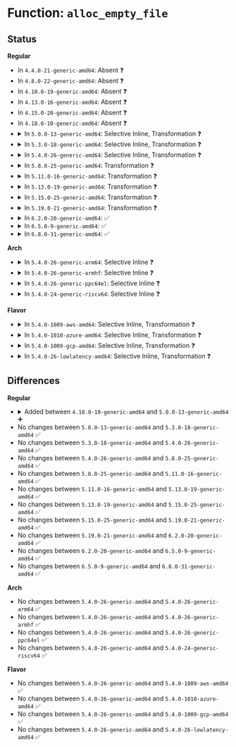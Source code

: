 # Function: <code>alloc_empty_file</code>

## Status
<b>Regular</b>
<ul>
<li>
In <code>4.4.0-21-generic-amd64</code>: Absent ❓
</li>
<li>
In <code>4.8.0-22-generic-amd64</code>: Absent ❓
</li>
<li>
In <code>4.10.0-19-generic-amd64</code>: Absent ❓
</li>
<li>
In <code>4.13.0-16-generic-amd64</code>: Absent ❓
</li>
<li>
In <code>4.15.0-20-generic-amd64</code>: Absent ❓
</li>
<li>
In <code>4.18.0-10-generic-amd64</code>: Absent ❓
</li>
<li>
<details>
<summary>In <code>5.0.0-13-generic-amd64</code>: Selective Inline, Transformation ❓</summary>

```c
struct file * alloc_empty_file(int flags, const struct cred * cred)
```

```json
{
  "name": "alloc_empty_file",
  "collision_type": "Unique Global",
  "inline_type": "Selective",
  "funcs": [
    {
      "addr": 18446744071581666243,
      "name": "alloc_empty_file",
      "external": true,
      "loc": "fs/file_table.c:133",
      "file": "fs/file_table.c",
      "inline": "not declared, inlined",
      "caller_inline": [],
      "caller_func": [
        "fs/file_table.c:alloc_file",
        "fs/namei.c:path_openat"
      ]
    }
  ],
  "symbols": [
    {
      "addr": 18446744071581667135,
      "name": "alloc_empty_file.cold.9",
      "section": ".text",
      "bind": "STB_LOCAL",
      "size": 52
    },
    {
      "addr": 18446744071581666080,
      "name": "alloc_empty_file",
      "section": ".text",
      "bind": "STB_GLOBAL",
      "size": 199
    }
  ]
}
```
</details>
</li>
<li>
<details>
<summary>In <code>5.3.0-18-generic-amd64</code>: Selective Inline, Transformation ❓</summary>

```c
struct file * alloc_empty_file(int flags, const struct cred * cred)
```

```json
{
  "name": "alloc_empty_file",
  "collision_type": "Unique Global",
  "inline_type": "Selective",
  "funcs": [
    {
      "addr": 18446744071581784277,
      "name": "alloc_empty_file",
      "external": true,
      "loc": "fs/file_table.c:134",
      "file": "fs/file_table.c",
      "inline": "not declared, inlined",
      "caller_inline": [],
      "caller_func": [
        "fs/file_table.c:alloc_file",
        "fs/namei.c:path_openat"
      ]
    }
  ],
  "symbols": [
    {
      "addr": 18446744071581784277,
      "name": "alloc_empty_file.cold",
      "section": ".text",
      "bind": "STB_LOCAL",
      "size": 52
    },
    {
      "addr": 18446744071581783216,
      "name": "alloc_empty_file",
      "section": ".text",
      "bind": "STB_GLOBAL",
      "size": 178
    }
  ]
}
```
</details>
</li>
<li>
<details>
<summary>In <code>5.4.0-26-generic-amd64</code>: Selective Inline, Transformation ❓</summary>

```c
struct file * alloc_empty_file(int flags, const struct cred * cred)
```

```json
{
  "name": "alloc_empty_file",
  "collision_type": "Unique Global",
  "inline_type": "Selective",
  "funcs": [
    {
      "addr": 18446744071581856501,
      "name": "alloc_empty_file",
      "external": true,
      "loc": "fs/file_table.c:134",
      "file": "fs/file_table.c",
      "inline": "not declared, inlined",
      "caller_inline": [],
      "caller_func": [
        "fs/file_table.c:alloc_file",
        "fs/namei.c:path_openat"
      ]
    }
  ],
  "symbols": [
    {
      "addr": 18446744071581856501,
      "name": "alloc_empty_file.cold",
      "section": ".text",
      "bind": "STB_LOCAL",
      "size": 52
    },
    {
      "addr": 18446744071581855440,
      "name": "alloc_empty_file",
      "section": ".text",
      "bind": "STB_GLOBAL",
      "size": 178
    }
  ]
}
```
</details>
</li>
<li>
<details>
<summary>In <code>5.8.0-25-generic-amd64</code>: Transformation ❓</summary>

```c
struct file * alloc_empty_file(int flags, const struct cred * cred)
```

```json
{
  "name": "alloc_empty_file",
  "collision_type": "Unique Global",
  "inline_type": "No",
  "funcs": [
    {
      "addr": 0,
      "name": "alloc_empty_file",
      "external": true,
      "loc": "fs/file_table.c:134",
      "file": "fs/file_table.c",
      "inline": "seen, unknown",
      "caller_inline": [],
      "caller_func": [
        "fs/file_table.c:alloc_file",
        "fs/namei.c:path_openat"
      ]
    }
  ],
  "symbols": [
    {
      "addr": 18446744071582081365,
      "name": "alloc_empty_file.cold",
      "section": ".text",
      "bind": "STB_LOCAL",
      "size": 45
    },
    {
      "addr": 18446744071582079568,
      "name": "alloc_empty_file",
      "section": ".text",
      "bind": "STB_GLOBAL",
      "size": 181
    }
  ]
}
```
</details>
</li>
<li>
<details>
<summary>In <code>5.11.0-16-generic-amd64</code>: Transformation ❓</summary>

```c
struct file * alloc_empty_file(int flags, const struct cred * cred)
```

```json
{
  "name": "alloc_empty_file",
  "collision_type": "Unique Global",
  "inline_type": "No",
  "funcs": [
    {
      "addr": 0,
      "name": "alloc_empty_file",
      "external": true,
      "loc": "fs/file_table.c:133",
      "file": "fs/file_table.c",
      "inline": "seen, unknown",
      "caller_inline": [],
      "caller_func": [
        "fs/file_table.c:alloc_file",
        "fs/namei.c:path_openat"
      ]
    }
  ],
  "symbols": [
    {
      "addr": 18446744071591339258,
      "name": "alloc_empty_file.cold",
      "section": ".text",
      "bind": "STB_LOCAL",
      "size": 45
    },
    {
      "addr": 18446744071582125952,
      "name": "alloc_empty_file",
      "section": ".text",
      "bind": "STB_GLOBAL",
      "size": 181
    }
  ]
}
```
</details>
</li>
<li>
<details>
<summary>In <code>5.13.0-19-generic-amd64</code>: Transformation ❓</summary>

```c
struct file * alloc_empty_file(int flags, const struct cred * cred)
```

```json
{
  "name": "alloc_empty_file",
  "collision_type": "Unique Global",
  "inline_type": "No",
  "funcs": [
    {
      "addr": 0,
      "name": "alloc_empty_file",
      "external": true,
      "loc": "fs/file_table.c:133",
      "file": "fs/file_table.c",
      "inline": "seen, unknown",
      "caller_inline": [],
      "caller_func": [
        "fs/file_table.c:alloc_file",
        "fs/namei.c:path_openat"
      ]
    }
  ],
  "symbols": [
    {
      "addr": 18446744071591281972,
      "name": "alloc_empty_file.cold",
      "section": ".text",
      "bind": "STB_LOCAL",
      "size": 47
    },
    {
      "addr": 18446744071582151536,
      "name": "alloc_empty_file",
      "section": ".text",
      "bind": "STB_GLOBAL",
      "size": 181
    }
  ]
}
```
</details>
</li>
<li>
<details>
<summary>In <code>5.15.0-25-generic-amd64</code>: Transformation ❓</summary>

```c
struct file * alloc_empty_file(int flags, const struct cred * cred)
```

```json
{
  "name": "alloc_empty_file",
  "collision_type": "Unique Global",
  "inline_type": "No",
  "funcs": [
    {
      "addr": 0,
      "name": "alloc_empty_file",
      "external": true,
      "loc": "fs/file_table.c:133",
      "file": "fs/file_table.c",
      "inline": "seen, unknown",
      "caller_inline": [],
      "caller_func": [
        "fs/open.c:dentry_open",
        "fs/file_table.c:alloc_file",
        "fs/namei.c:path_openat"
      ]
    }
  ],
  "symbols": [
    {
      "addr": 18446744071592228908,
      "name": "alloc_empty_file.cold",
      "section": ".text",
      "bind": "STB_LOCAL",
      "size": 47
    },
    {
      "addr": 18446744071582467648,
      "name": "alloc_empty_file",
      "section": ".text",
      "bind": "STB_GLOBAL",
      "size": 181
    }
  ]
}
```
</details>
</li>
<li>
<details>
<summary>In <code>5.19.0-21-generic-amd64</code>: Transformation ❓</summary>

```c
struct file * alloc_empty_file(int flags, const struct cred * cred)
```

```json
{
  "name": "alloc_empty_file",
  "collision_type": "Unique Global",
  "inline_type": "No",
  "funcs": [
    {
      "addr": 0,
      "name": "alloc_empty_file",
      "external": true,
      "loc": "fs/file_table.c:170",
      "file": "fs/file_table.c",
      "inline": "seen, unknown",
      "caller_inline": [],
      "caller_func": [
        "fs/open.c:dentry_create",
        "fs/open.c:dentry_open",
        "fs/file_table.c:alloc_file",
        "fs/namei.c:path_openat"
      ]
    }
  ],
  "symbols": [
    {
      "addr": 18446744071594008448,
      "name": "alloc_empty_file.cold",
      "section": ".text",
      "bind": "STB_LOCAL",
      "size": 40
    },
    {
      "addr": 18446744071582988880,
      "name": "alloc_empty_file",
      "section": ".text",
      "bind": "STB_GLOBAL",
      "size": 187
    }
  ]
}
```
</details>
</li>
<li>
<details>
<summary>In <code>6.2.0-20-generic-amd64</code>: ✅</summary>

```c
struct file * alloc_empty_file(int flags, const struct cred * cred)
```

```json
{
  "name": "alloc_empty_file",
  "collision_type": "Unique Global",
  "inline_type": "No",
  "funcs": [
    {
      "addr": 18446744071583549552,
      "name": "alloc_empty_file",
      "external": true,
      "loc": "fs/file_table.c:170",
      "file": "fs/file_table.c",
      "inline": "seen, unknown",
      "caller_inline": [],
      "caller_func": [
        "fs/open.c:dentry_create",
        "fs/open.c:dentry_open",
        "fs/file_table.c:alloc_file",
        "fs/namei.c:path_openat"
      ]
    }
  ],
  "symbols": [
    {
      "addr": 18446744071583549552,
      "name": "alloc_empty_file",
      "section": ".text",
      "bind": "STB_GLOBAL",
      "size": 220
    }
  ]
}
```
</details>
</li>
<li>
<details>
<summary>In <code>6.5.0-9-generic-amd64</code>: ✅</summary>

```c
struct file * alloc_empty_file(int flags, const struct cred * cred)
```

```json
{
  "name": "alloc_empty_file",
  "collision_type": "Unique Global",
  "inline_type": "No",
  "funcs": [
    {
      "addr": 18446744071583765680,
      "name": "alloc_empty_file",
      "external": true,
      "loc": "fs/file_table.c:188",
      "file": "fs/file_table.c",
      "inline": "seen, unknown",
      "caller_inline": [],
      "caller_func": [
        "fs/open.c:dentry_create",
        "fs/open.c:dentry_open",
        "fs/file_table.c:alloc_file",
        "fs/namei.c:path_openat"
      ]
    }
  ],
  "symbols": [
    {
      "addr": 18446744071583765680,
      "name": "alloc_empty_file",
      "section": ".text",
      "bind": "STB_GLOBAL",
      "size": 292
    }
  ]
}
```
</details>
</li>
<li>
<details>
<summary>In <code>6.8.0-31-generic-amd64</code>: ✅</summary>

```c
struct file * alloc_empty_file(int flags, const struct cred * cred)
```

```json
{
  "name": "alloc_empty_file",
  "collision_type": "Unique Global",
  "inline_type": "No",
  "funcs": [
    {
      "addr": 18446744071583968384,
      "name": "alloc_empty_file",
      "external": true,
      "loc": "fs/file_table.c:185",
      "file": "fs/file_table.c",
      "inline": "seen, unknown",
      "caller_inline": [],
      "caller_func": [
        "fs/open.c:dentry_create",
        "fs/open.c:dentry_open",
        "fs/file_table.c:alloc_file",
        "fs/namei.c:path_openat"
      ]
    }
  ],
  "symbols": [
    {
      "addr": 18446744071583968384,
      "name": "alloc_empty_file",
      "section": ".text",
      "bind": "STB_GLOBAL",
      "size": 292
    }
  ]
}
```
</details>
</li>
</ul>
<b>Arch</b>
<ul>
<li>
<details>
<summary>In <code>5.4.0-26-generic-arm64</code>: Selective Inline ❓</summary>

```c
struct file * alloc_empty_file(int flags, const struct cred * cred)
```

```json
{
  "name": "alloc_empty_file",
  "collision_type": "Unique Global",
  "inline_type": "Selective",
  "funcs": [
    {
      "addr": 18446603336493323032,
      "name": "alloc_empty_file",
      "external": true,
      "loc": "fs/file_table.c:134",
      "file": "fs/file_table.c",
      "inline": "not declared, inlined",
      "caller_inline": [],
      "caller_func": [
        "fs/file_table.c:alloc_file",
        "fs/namei.c:path_openat"
      ]
    }
  ],
  "symbols": [
    {
      "addr": 18446603336493323032,
      "name": "alloc_empty_file",
      "section": ".text",
      "bind": "STB_GLOBAL",
      "size": 256
    }
  ]
}
```
</details>
</li>
<li>
<details>
<summary>In <code>5.4.0-26-generic-armhf</code>: Selective Inline ❓</summary>

```c
struct file * alloc_empty_file(int flags, const struct cred * cred)
```

```json
{
  "name": "alloc_empty_file",
  "collision_type": "Unique Global",
  "inline_type": "Selective",
  "funcs": [
    {
      "addr": 3226919996,
      "name": "alloc_empty_file",
      "external": true,
      "loc": "fs/file_table.c:134",
      "file": "fs/file_table.c",
      "inline": "not declared, inlined",
      "caller_inline": [],
      "caller_func": [
        "fs/file_table.c:alloc_file",
        "fs/namei.c:path_openat"
      ]
    }
  ],
  "symbols": [
    {
      "addr": 3226919996,
      "name": "alloc_empty_file",
      "section": ".text",
      "bind": "STB_GLOBAL",
      "size": 320
    }
  ]
}
```
</details>
</li>
<li>
<details>
<summary>In <code>5.4.0-26-generic-ppc64el</code>: Selective Inline ❓</summary>

```c
struct file * alloc_empty_file(int flags, const struct cred * cred)
```

```json
{
  "name": "alloc_empty_file",
  "collision_type": "Unique Global",
  "inline_type": "Selective",
  "funcs": [
    {
      "addr": 13835058055286863600,
      "name": "alloc_empty_file",
      "external": true,
      "loc": "fs/file_table.c:134",
      "file": "fs/file_table.c",
      "inline": "not declared, inlined",
      "caller_inline": [],
      "caller_func": [
        "fs/open.c:dentry_open",
        "fs/file_table.c:alloc_file",
        "fs/namei.c:path_openat"
      ]
    }
  ],
  "symbols": [
    {
      "addr": 13835058055286863600,
      "name": "alloc_empty_file",
      "section": ".text",
      "bind": "STB_GLOBAL",
      "size": 360
    }
  ]
}
```
</details>
</li>
<li>
<details>
<summary>In <code>5.4.0-24-generic-riscv64</code>: Selective Inline ❓</summary>

```c
struct file * alloc_empty_file(int flags, const struct cred * cred)
```

```json
{
  "name": "alloc_empty_file",
  "collision_type": "Unique Global",
  "inline_type": "Selective",
  "funcs": [
    {
      "addr": 18446743936273056632,
      "name": "alloc_empty_file",
      "external": true,
      "loc": "fs/file_table.c:134",
      "file": "fs/file_table.c",
      "inline": "not declared, inlined",
      "caller_inline": [],
      "caller_func": [
        "fs/file_table.c:alloc_file",
        "fs/namei.c:path_openat"
      ]
    }
  ],
  "symbols": [
    {
      "addr": 18446743936273056632,
      "name": "alloc_empty_file",
      "section": ".text",
      "bind": "STB_GLOBAL",
      "size": 238
    }
  ]
}
```
</details>
</li>
</ul>
<b>Flavor</b>
<ul>
<li>
<details>
<summary>In <code>5.4.0-1009-aws-amd64</code>: Selective Inline, Transformation ❓</summary>

```c
struct file * alloc_empty_file(int flags, const struct cred * cred)
```

```json
{
  "name": "alloc_empty_file",
  "collision_type": "Unique Global",
  "inline_type": "Selective",
  "funcs": [
    {
      "addr": 18446744071581825237,
      "name": "alloc_empty_file",
      "external": true,
      "loc": "fs/file_table.c:134",
      "file": "fs/file_table.c",
      "inline": "not declared, inlined",
      "caller_inline": [],
      "caller_func": [
        "fs/file_table.c:alloc_file",
        "fs/namei.c:path_openat"
      ]
    }
  ],
  "symbols": [
    {
      "addr": 18446744071581825237,
      "name": "alloc_empty_file.cold",
      "section": ".text",
      "bind": "STB_LOCAL",
      "size": 52
    },
    {
      "addr": 18446744071581824176,
      "name": "alloc_empty_file",
      "section": ".text",
      "bind": "STB_GLOBAL",
      "size": 178
    }
  ]
}
```
</details>
</li>
<li>
<details>
<summary>In <code>5.4.0-1010-azure-amd64</code>: Selective Inline, Transformation ❓</summary>

```c
struct file * alloc_empty_file(int flags, const struct cred * cred)
```

```json
{
  "name": "alloc_empty_file",
  "collision_type": "Unique Global",
  "inline_type": "Selective",
  "funcs": [
    {
      "addr": 18446744071581762901,
      "name": "alloc_empty_file",
      "external": true,
      "loc": "fs/file_table.c:134",
      "file": "fs/file_table.c",
      "inline": "not declared, inlined",
      "caller_inline": [],
      "caller_func": [
        "fs/file_table.c:alloc_file",
        "fs/namei.c:path_openat"
      ]
    }
  ],
  "symbols": [
    {
      "addr": 18446744071581762901,
      "name": "alloc_empty_file.cold",
      "section": ".text",
      "bind": "STB_LOCAL",
      "size": 52
    },
    {
      "addr": 18446744071581761840,
      "name": "alloc_empty_file",
      "section": ".text",
      "bind": "STB_GLOBAL",
      "size": 178
    }
  ]
}
```
</details>
</li>
<li>
<details>
<summary>In <code>5.4.0-1009-gcp-amd64</code>: Selective Inline, Transformation ❓</summary>

```c
struct file * alloc_empty_file(int flags, const struct cred * cred)
```

```json
{
  "name": "alloc_empty_file",
  "collision_type": "Unique Global",
  "inline_type": "Selective",
  "funcs": [
    {
      "addr": 18446744071581816549,
      "name": "alloc_empty_file",
      "external": true,
      "loc": "fs/file_table.c:134",
      "file": "fs/file_table.c",
      "inline": "not declared, inlined",
      "caller_inline": [],
      "caller_func": [
        "fs/file_table.c:alloc_file",
        "fs/namei.c:path_openat"
      ]
    }
  ],
  "symbols": [
    {
      "addr": 18446744071581816549,
      "name": "alloc_empty_file.cold",
      "section": ".text",
      "bind": "STB_LOCAL",
      "size": 52
    },
    {
      "addr": 18446744071581815488,
      "name": "alloc_empty_file",
      "section": ".text",
      "bind": "STB_GLOBAL",
      "size": 178
    }
  ]
}
```
</details>
</li>
<li>
<details>
<summary>In <code>5.4.0-26-lowlatency-amd64</code>: Selective Inline, Transformation ❓</summary>

```c
struct file * alloc_empty_file(int flags, const struct cred * cred)
```

```json
{
  "name": "alloc_empty_file",
  "collision_type": "Unique Global",
  "inline_type": "Selective",
  "funcs": [
    {
      "addr": 18446744071581885749,
      "name": "alloc_empty_file",
      "external": true,
      "loc": "fs/file_table.c:134",
      "file": "fs/file_table.c",
      "inline": "not declared, inlined",
      "caller_inline": [],
      "caller_func": [
        "fs/file_table.c:alloc_file",
        "fs/namei.c:path_openat"
      ]
    }
  ],
  "symbols": [
    {
      "addr": 18446744071581885749,
      "name": "alloc_empty_file.cold",
      "section": ".text",
      "bind": "STB_LOCAL",
      "size": 52
    },
    {
      "addr": 18446744071581884688,
      "name": "alloc_empty_file",
      "section": ".text",
      "bind": "STB_GLOBAL",
      "size": 178
    }
  ]
}
```
</details>
</li>
</ul>

## Differences
<b>Regular</b>
<ul>
<li>
<details>
<summary>Added between <code>4.18.0-10-generic-amd64</code> and <code>5.0.0-13-generic-amd64</code> ➕</summary>

```c
struct file * alloc_empty_file(int flags, const struct cred * cred)
```
</details>
</li>
<li>
No changes between <code>5.0.0-13-generic-amd64</code> and <code>5.3.0-18-generic-amd64</code> ✅
</li>
<li>
No changes between <code>5.3.0-18-generic-amd64</code> and <code>5.4.0-26-generic-amd64</code> ✅
</li>
<li>
No changes between <code>5.4.0-26-generic-amd64</code> and <code>5.8.0-25-generic-amd64</code> ✅
</li>
<li>
No changes between <code>5.8.0-25-generic-amd64</code> and <code>5.11.0-16-generic-amd64</code> ✅
</li>
<li>
No changes between <code>5.11.0-16-generic-amd64</code> and <code>5.13.0-19-generic-amd64</code> ✅
</li>
<li>
No changes between <code>5.13.0-19-generic-amd64</code> and <code>5.15.0-25-generic-amd64</code> ✅
</li>
<li>
No changes between <code>5.15.0-25-generic-amd64</code> and <code>5.19.0-21-generic-amd64</code> ✅
</li>
<li>
No changes between <code>5.19.0-21-generic-amd64</code> and <code>6.2.0-20-generic-amd64</code> ✅
</li>
<li>
No changes between <code>6.2.0-20-generic-amd64</code> and <code>6.5.0-9-generic-amd64</code> ✅
</li>
<li>
No changes between <code>6.5.0-9-generic-amd64</code> and <code>6.8.0-31-generic-amd64</code> ✅
</li>
</ul>
<b>Arch</b>
<ul>
<li>
No changes between <code>5.4.0-26-generic-amd64</code> and <code>5.4.0-26-generic-arm64</code> ✅
</li>
<li>
No changes between <code>5.4.0-26-generic-amd64</code> and <code>5.4.0-26-generic-armhf</code> ✅
</li>
<li>
No changes between <code>5.4.0-26-generic-amd64</code> and <code>5.4.0-26-generic-ppc64el</code> ✅
</li>
<li>
No changes between <code>5.4.0-26-generic-amd64</code> and <code>5.4.0-24-generic-riscv64</code> ✅
</li>
</ul>
<b>Flavor</b>
<ul>
<li>
No changes between <code>5.4.0-26-generic-amd64</code> and <code>5.4.0-1009-aws-amd64</code> ✅
</li>
<li>
No changes between <code>5.4.0-26-generic-amd64</code> and <code>5.4.0-1010-azure-amd64</code> ✅
</li>
<li>
No changes between <code>5.4.0-26-generic-amd64</code> and <code>5.4.0-1009-gcp-amd64</code> ✅
</li>
<li>
No changes between <code>5.4.0-26-generic-amd64</code> and <code>5.4.0-26-lowlatency-amd64</code> ✅
</li>
</ul>
